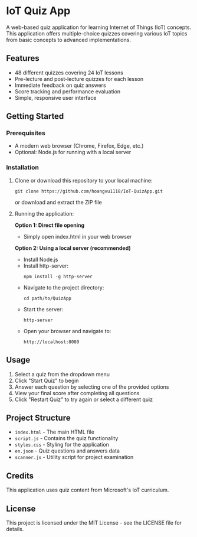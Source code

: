 # IoT Quiz App

A web-based quiz application for learning Internet of Things (IoT) concepts. This application offers multiple-choice quizzes covering various IoT topics from basic concepts to advanced implementations.

## Features

- 48 different quizzes covering 24 IoT lessons
- Pre-lecture and post-lecture quizzes for each lesson
- Immediate feedback on quiz answers
- Score tracking and performance evaluation
- Simple, responsive user interface

## Getting Started

### Prerequisites

- A modern web browser (Chrome, Firefox, Edge, etc.)
- Optional: Node.js for running with a local server

### Installation

1. Clone or download this repository to your local machine:
   ```
   git clone https://github.com/hoangvu1118/IoT-QuizApp.git
   ```
   or download and extract the ZIP file

2. Running the application:

   **Option 1: Direct file opening**
   - Simply open index.html in your web browser

   **Option 2: Using a local server (recommended)**
   - Install Node.js
   - Install http-server:
     ```
     npm install -g http-server
     ```
   - Navigate to the project directory:
     ```
     cd path/to/QuizApp
     ```
   - Start the server:
     ```
     http-server
     ```
   - Open your browser and navigate to:
     ```
     http://localhost:8080
     ```

## Usage

1. Select a quiz from the dropdown menu
2. Click "Start Quiz" to begin
3. Answer each question by selecting one of the provided options
4. View your final score after completing all questions
5. Click "Restart Quiz" to try again or select a different quiz

## Project Structure

- `index.html` - The main HTML file
- `script.js` - Contains the quiz functionality
- `styles.css` - Styling for the application
- `en.json` - Quiz questions and answers data
- `scanner.js` - Utility script for project examination

## Credits

This application uses quiz content from Microsoft's IoT curriculum.

## License

This project is licensed under the MIT License - see the LICENSE file for details.
